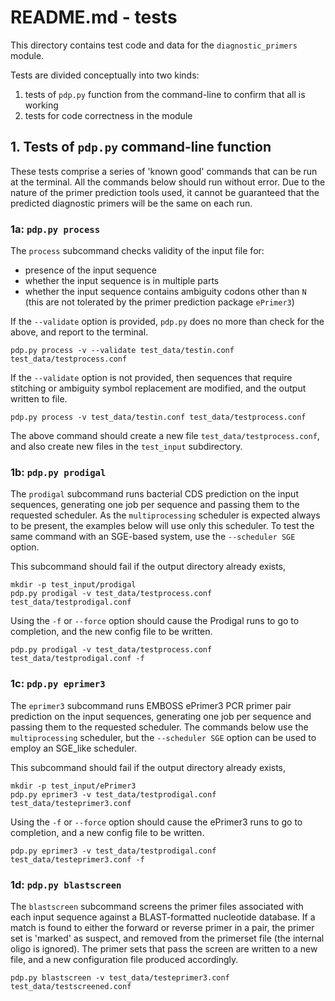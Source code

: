 # README.md - tests

This directory contains test code and data for the `diagnostic_primers` module.

Tests are divided conceptually into two kinds:

1. tests of `pdp.py` function from the command-line to confirm that all is working
2. tests for code correctness in the module

## 1. Tests of `pdp.py` command-line function

These tests comprise a series of 'known good' commands that can be run at the terminal. All the commands below should run without error. Due to the nature of the primer prediction tools used, it cannot be guaranteed that the predicted diagnostic primers will be the same on each run.

### 1a: `pdp.py process`

The `process` subcommand checks validity of the input file for:

* presence of the input sequence
* whether the input sequence is in multiple parts
* whether the input sequence contains ambiguity codons other than `N` (this are not tolerated by the primer prediction package `ePrimer3`)

If the `--validate` option is provided, `pdp.py` does no more than check for the above, and report to the terminal.

```
pdp.py process -v --validate test_data/testin.conf test_data/testprocess.conf
```

If the `--validate` option is not provided, then sequences that require stitching or ambiguity symbol replacement are modified, and the output written to file.

```
pdp.py process -v test_data/testin.conf test_data/testprocess.conf
```

The above command should create a new file `test_data/testprocess.conf`, and also create new files in the `test_input` subdirectory.

### 1b: `pdp.py prodigal`

The `prodigal` subcommand runs bacterial CDS prediction on the input sequences, generating one job per sequence and passing them to the requested scheduler. As the `multiprocessing` scheduler is expected always to be present, the examples below will use only this scheduler. To test the same command with an SGE-based system, use the `--scheduler SGE` option.

This subcommand should fail if the output directory already exists,

```
mkdir -p test_input/prodigal
pdp.py prodigal -v test_data/testprocess.conf test_data/testprodigal.conf
```

Using the `-f` or `--force` option should cause the Prodigal runs to go to completion, and the new config file to be written.

```
pdp.py prodigal -v test_data/testprocess.conf test_data/testprodigal.conf -f
```

### 1c: `pdp.py eprimer3`

The `eprimer3` subcommand runs EMBOSS ePrimer3 PCR primer pair prediction on the input sequences, generating one job per sequence and passing them to the requested scheduler. The commands below use the `multiprocessing` scheduler, but the `--scheduler SGE` option can be used to employ an SGE_like scheduler.

This subcommand should fail if the output directory already exists,

```
mkdir -p test_input/ePrimer3
pdp.py eprimer3 -v test_data/testprodigal.conf test_data/testeprimer3.conf
```

Using the `-f` or `--force` option should cause the ePrimer3 runs to go to completion, and a new config file to be written.

```
pdp.py eprimer3 -v test_data/testprodigal.conf test_data/testeprimer3.conf -f
```

### 1d: `pdp.py blastscreen`

The `blastscreen` subcommand screens the primer files associated with each input sequence against a BLAST-formatted nucleotide database. If a match is found to either the forward or reverse primer in a pair, the primer set is 'marked' as suspect, and removed from the primerset file (the internal oligo is ignored). The primer sets that pass the screen are written to a new file, and a new configuration file produced accordingly.

```
pdp.py blastscreen -v test_data/testeprimer3.conf test_data/testscreened.conf
```